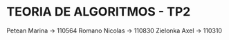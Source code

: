 # TEORIA DE ALGORITMOS - TP2
Petean Marina -> 110564
Romano Nicolas -> 110830
Zielonka Axel -> 110310

